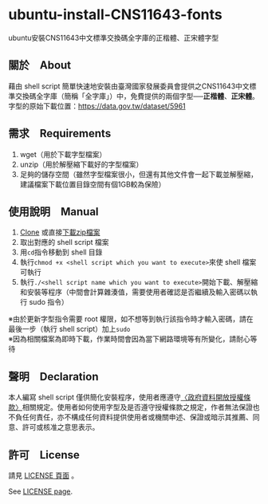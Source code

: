 # ubuntu-install-CNS11643-fonts
ubuntu安裝CNS11643中文標準交換碼全字庫的正楷體、正宋體字型

## 關於　About
藉由 shell script 簡單快速地安裝由臺灣國家發展委員會提供之CNS11643中文標準交換碼全字庫（簡稱「全字庫」）中，免費提供的兩個字型──**正楷體**、**正宋體**。  
字型的原始下載位置：https://data.gov.tw/dataset/5961

## 需求　Requirements
1. wget（用於下載字型檔案）
2. unzip（用於解壓縮下載好的字型檔案）
3. 足夠的儲存空間（雖然字型檔案很小，但還有其他文件會一起下載並解壓縮，建議檔案下載位置目錄空間有個1GB較為保險）

## 使用說明　Manual
1. [Clone](https://github.com/hms5232/ubuntu-install-CNS11643-fonts.git) 或直接[下載zip檔案](https://github.com/hms5232/ubuntu-install-CNS11643-fonts/archive/master.zip)
2. 取出對應的 shell script 檔案
3. 用`cd`指令移動到 shell 目錄
3. 執行`chmod +x <shell script which you want to execute>`來使 shell 檔案可執行
4. 執行`./<shell script name which you want to execute>`開始下載、解壓縮和安裝等程序（中間會計算雜湊值，需要使用者確認是否繼續及輸入密碼以執行 sudo 指令）  
  
※由於更新字型指令需要 root 權限，如不想等到執行該指令時才輸入密碼，請在最後一步（執行 shell script）加上`sudo`  
※因為相關檔案為即時下載，作業時間會因為當下網路環境等有所變化，請耐心等待

## 聲明　Declaration
本人編寫 shell script 僅供簡化安裝程序，使用者應遵守[〈政府資料開放授權條款〉](https://data.gov.tw/license)相關規定。使用者如何使用字型及是否遵守授權條款之規定，作者無法保證也不負任何責任，亦不構成任何資料提供使用者或機關申述、保證或暗示其推薦、同意、許可或核准之意思表示。

## 許可　License
請見 [LICENSE 頁面](https://github.com/hms5232/ubuntu-install-CNS11643-fonts/blob/master/LICENSE)  。
  
See [LICENSE page](https://github.com/hms5232/ubuntu-install-CNS11643-fonts/blob/master/LICENSE).
